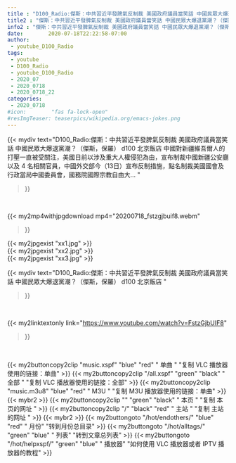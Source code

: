 ```yaml
---
title : "D100_Radio:傑斯：中共習近平發脾氣反制裁 美國政府議員當笑話 中國民眾大爆退黨潮？（傑斯，保羅） d100 北京飯店 "
title2 : "傑斯：中共習近平發脾氣反制裁 美國政府議員當笑話 中國民眾大爆退黨潮？（傑斯，保羅） d100 北京飯店 "
info2 : "傑斯：中共習近平發脾氣反制裁 美國政府議員當笑話 中國民眾大爆退黨潮？（傑斯，保羅） d100 北京飯店 中國對新疆維吾爾人的打壓一直被受關注，美國日前以涉及重大人權侵犯為由，宣布制裁中國新疆公安廳以及 4 名相關官員，中國外交部今（13日）宣布反制措施，點名制裁美國國會及行政當局中國委員會，國務院國際宗教自由大... "
date:        2020-07-18T22:22:58-07:00
author:
 - youtube_D100_Radio
tags:
 - youtube
 - D100_Radio
 - youtube_D100_Radio
 - 2020_07
 - 2020_0718
 - 2020_0718_22
categories:
 - 2020_0718
#icon:        "fas fa-lock-open"
#resImgTeaser: teaserpics/wikipedia.org/emacs-jokes.png
---
```


{{< mydiv text="D100_Radio:傑斯：中共習近平發脾氣反制裁 美國政府議員當笑話 中國民眾大爆退黨潮？（傑斯，保羅） d100 北京飯店 中國對新疆維吾爾人的打壓一直被受關注，美國日前以涉及重大人權侵犯為由，宣布制裁中國新疆公安廳以及 4 名相關官員，中國外交部今（13日）宣布反制措施，點名制裁美國國會及行政當局中國委員會，國務院國際宗教自由大... "
>}}
<br>


{{< my2mp4withjpgdownload mp4="20200718_fstzgjbuif8.webm"
>}}

{{< my2jpgexist "xx1.jpg" >}}<br>
{{< my2jpgexist "xx2.jpg" >}}<br>
{{< my2jpgexist "xx3.jpg" >}}<br>



{{< mydiv text="D100_Radio:傑斯：中共習近平發脾氣反制裁 美國政府議員當笑話 中國民眾大爆退黨潮？（傑斯，保羅） d100 北京飯店 "
>}}
<br>

{{< my2linktextonly link="https://www.youtube.com/watch?v=FstzGjbUIF8"
>}}


<br>

{{< my2buttoncopy2clip "music.xspf"        "blue"   "red"    " 单曲 "  "复制 VLC 播放器使用的链接：单曲" >}} {{< my2buttoncopy2clip "/all.xspf"         "green"  "black"  " 全部 "  "复制 VLC 播放器使用的链接：全部" >}} {{< my2buttoncopy2clip "music.m3u8"        "blue"   "red"    " M3U  "    "复制 M3U 播放器使用的链接：单曲" >}} {{< mybr2 >}} {{< my2buttoncopy2clip ""                  "green"  "black"  " 本页 "    "复制 本页的网址 " >}} {{< my2buttoncopy2clip "/"                 "black"  "red"    " 主站 "    "复制 主站的网址 " >}} {{< mybr2 >}} {{< my2buttongoto      "/hot/endothers/"   "blue"   "red"    " 月份"   "转到月份总目录" >}} {{< my2buttongoto      "/hot/alltags/"     "green"  "blue"   " 列表"   "转到文章总列表" >}} {{< my2buttongoto      "/hot/helpxspf/"    "green"  "blue"   " 播放器" "如何使用 VLC 播放器或者 IPTV 播放器的教程" >}} 
